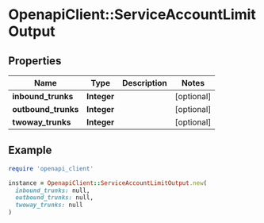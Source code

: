# OpenapiClient::ServiceAccountLimitOutput

## Properties

| Name | Type | Description | Notes |
| ---- | ---- | ----------- | ----- |
| **inbound_trunks** | **Integer** |  | [optional] |
| **outbound_trunks** | **Integer** |  | [optional] |
| **twoway_trunks** | **Integer** |  | [optional] |

## Example

```ruby
require 'openapi_client'

instance = OpenapiClient::ServiceAccountLimitOutput.new(
  inbound_trunks: null,
  outbound_trunks: null,
  twoway_trunks: null
)
```

